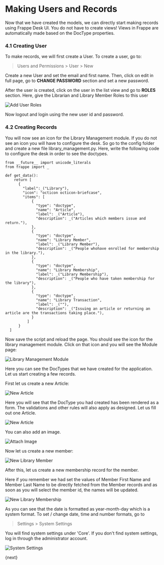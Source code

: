 <!-- base_template: frappe_io/www/frappe/frappe_base.html --><!-- add-breadcrumbs -->
# Making Users and Records

Now that we have created the models, we can directly start making records using Frappe Desk UI. You do not have to create views! Views in Frappe are automatically made based on the DocType properties.

### 4.1 Creating User

To make records, we will first create a User. To create a user, go to:

> Users and Permissions > User > New

Create a new User and set the email and first name. Then, click on edit in full page, go to **CHANGE PASSWORD** section and set a new password.

After the user is created, click on the user in the list view and go to **ROLES** section. Here, give the Librarian and Library Member Roles to this user

<img class="screenshot" alt="Add User Roles" src="/docs/assets/img/add_user_roles.png">

Now logout and login using the new user id and password.

### 4.2 Creating Records

You will now see an icon for the Library Management module. If you do not see an icon you will have to configure the desk. So go to the config folder and create a new file library_management.py. Here, write the following code to configure the desk in order to see the doctypes.

	from __future__ import unicode_literals
	from frappe import _
	
	def get_data():
		return [
          {
            "label":_("Library"),
            "icon": "octicon octicon-briefcase",
            "items": [
                {
                  "type": "doctype",
                  "name": "Article",
                  "label": _("Article"),
                  "description": _("Articles which members issue and return."),
                },
                {
                  "type": "doctype",
                  "name": "Library Member",
                  "label": _("Library Member"),
                  "description": _("People whohave enrolled for membership in the library."),
                },
                {
                  "type": "doctype",
                  "name": "Library Membership",
                  "label": _("Library Membership"),
                  "description": _("People who have taken membership for the library"),
                },
                {
                  "type": "doctype",
                  "name": "Library Transaction",
                  "label": _(""),
                  "description": _("Issuing an article or returning an article are the transactions taking place."),
                }
              ]
          }
      ]

Now save the script and reload the page. You should see the icon for the library management module.
Click on that icon and you will see the Module page:

<img class="screenshot" alt="Library Management Module" src="/docs/assets/img/lib_management_module.png">

Here you can see the DocTypes that we have created for the application. Let us start creating a few records.

First let us create a new Article:

<img class="screenshot" alt="New Article" src="/docs/assets/img/new_article_blank.png">

Here you will see that the DocType you had created has been rendered as a form. The validations and other rules will also apply as designed. Let us fill out one Article.

<img class="screenshot" alt="New Article" src="/docs/assets/img/new_article.png">

You can also add an image.

<img class="screenshot" alt="Attach Image" src="/docs/assets/img/attach_image.gif">

Now let us create a new member:

<img class="screenshot" alt="New Library Member" src="/docs/assets/img/new_member.png">

After this, let us create a new membership record for the member.

Here if you remember we had set the values of Member First Name and Member Last Name to be directly fetched from the Member records and as soon as you will select the member id, the names will be updated.

<img class="screenshot" alt="New Library Membership" src="/docs/assets/img/new_lib_membership.png">

As you can see that the date is formatted as year-month-day which is a system format. To set / change date, time and number formats, go to

> Settings > System Settings

You will find system settings under 'Core'. If you don't find system settings, log in through the administrator account.

<img class="screenshot" alt="System Settings" src="/docs/assets/img/system_settings.png">

{next}
